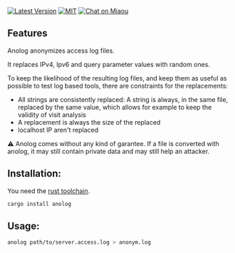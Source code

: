 
[![Latest Version][s1]][l1] [![MIT][s2]][l2] [![Chat on Miaou][s3]][l3]

[s1]: https://img.shields.io/crates/v/anolog.svg
[l1]: https://crates.io/crates/anolog

[s2]: https://img.shields.io/badge/license-MIT-blue.svg
[l2]: LICENSE

[s3]: https://miaou.dystroy.org/static/shields/room.svg
[l3]: https://miaou.dystroy.org/3768?rust

## Features

Anolog anonymizes access log files.

It replaces IPv4, Ipv6 and query parameter values with random ones.

To keep the likelihood of the resulting log files, and keep them as useful as possible to test log based tools, there are constraints for the replacements:

* All strings are consistently replaced: A string is always, in the same file, replaced by the same value, which allows for example to keep the validity of visit analysis
* A replacement is always the size of the replaced
* localhost IP aren't replaced

:warning: Anolog comes without any kind of garantee. If a file is converted with anolog, it may still contain private data and may still help an attacker.

## Installation:

You need the [rust toolchain](https://rustup.rs).

```bash
cargo install anolog
```

## Usage:

```bash
anolog path/to/server.access.log > anonym.log
```
